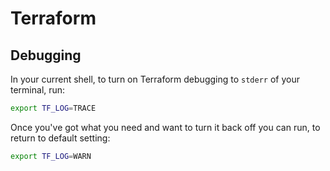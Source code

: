 # Terraform

## Debugging

In your current shell, to turn on Terraform debugging to `stderr` of your terminal, run:

```sh
export TF_LOG=TRACE
```

Once you've got what you need and want to turn it back off you can run, to return to default setting:

```sh
export TF_LOG=WARN
```
